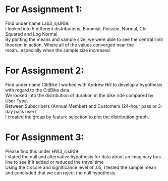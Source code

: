 # For Assignment 1: 
Find under name Lab3_sjs909. \
I looked into 5 different distributions, Binomial, Poisson, Normal, Chi-Squared and Log Normal. \
By plotting the means and sample size, we were able to see the central limit theorem in action. Where all of the values converged near the mean...especially when the sample size increased.


# For Assignment 2: 
Find under name CitiBike
I worked with Andrew Hill to develop a hypothesis with regard to the CitiBike data.\
We looked into the distribution of duration in the bike ride compared by User Type. \
Between Subscribers (Annual Member) and Customers (24-hour pass or 3-day pass user) \
I created the group by feature selection to plot the distribution graph.

# For Assignment 3:
Please find this under HW3_sjs909 \
I stated the null and alternative hypothesis for data about an imaginary bus line to see if it added or reduced the travel time\
Using the z score and significance level of .05, I tested the sample mean and concluded that we can reject the null hypothesis.
